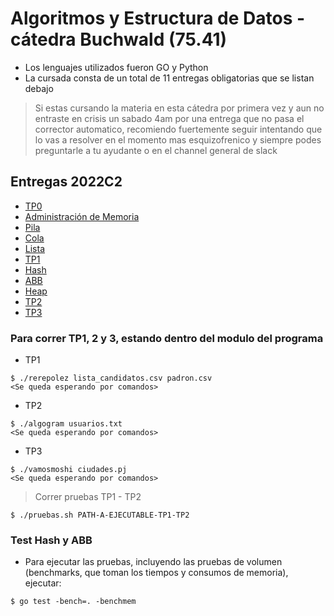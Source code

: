 # Algoritmos y Estructura de Datos - cátedra Buchwald (75.41)

- Los lenguajes utilizados fueron GO y Python
- La cursada consta de un total de 11 entregas obligatorias que se listan debajo
> Si estas cursando la materia en esta cátedra por primera vez y aun no entraste en crisis un sabado 4am por una entrega que no pasa el corrector automatico, recomiendo fuertemente seguir intentando que lo vas a resolver en el momento mas esquizofrenico y siempre podes preguntarle a tu ayudante o en el channel general de slack

## Entregas 2022C2
- [TP0](https://github.com/Igris-1/Algoritmos-y-programacion-II/tree/main/TP0)
- [Administración de Memoria](https://github.com/Igris-1/Algoritmos-y-estructura-de-datos/tree/main/adm)
- [Pila](https://github.com/Igris-1/Algoritmos-y-programacion-II/tree/main/pila)
- [Cola](https://github.com/Igris-1/Algoritmos-y-programacion-II/tree/main/cola)
- [Lista](lista)
- [TP1](https://github.com/Igris-1/Algoritmos-y-programacion-II/tree/main/TP1)
- [Hash](https://github.com/Igris-1/Algoritmos-y-programacion-II/tree/main/hash)
- [ABB](https://github.com/Igris-1/Algoritmos-y-programacion-II/tree/main/abb)
- [Heap](https://github.com/Igris-1/Algoritmos-y-programacion-II/tree/main/heap)
- [TP2](https://github.com/Igris-1/Algoritmos-y-programacion-II/tree/main/TP2)
- [TP3](https://github.com/Igris-1/Algoritmos-y-programacion-II/tree/main/TP3)

### Para correr TP1, 2 y 3, estando dentro del modulo del programa

- TP1
```
$ ./rerepolez lista_candidatos.csv padron.csv
<Se queda esperando por comandos>
```

- TP2
```
$ ./algogram usuarios.txt
<Se queda esperando por comandos>
```
- TP3
```
$ ./vamosmoshi ciudades.pj
<Se queda esperando por comandos>
```

> Correr pruebas TP1 - TP2
```
$ ./pruebas.sh PATH-A-EJECUTABLE-TP1-TP2
```

### Test Hash y ABB
- Para ejecutar las pruebas, incluyendo las pruebas de volumen (benchmarks, que toman los tiempos y consumos de memoria), ejecutar:
```
$ go test -bench=. -benchmem
```
